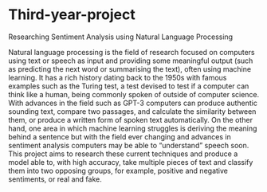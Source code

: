 # Third-year-project
Researching Sentiment Analysis using Natural Language Processing


Natural language processing is the field of research focused on computers using text or speech as input and providing some meaningful output (such as predicting the next word or summarising the text), often using machine learning. It has a rich history dating back to the 1950s with famous examples such as the Turing test, a test devised to test if a computer can think like a human, being commonly spoken of outside of computer science. With advances in the field such as GPT-3 computers can produce authentic sounding text, compare two passages, and calculate the similarity between them, or produce a written form of spoken text automatically. On the other hand, one area in which machine learning struggles is deriving the meaning behind a sentence but with the field ever changing and advances in sentiment analysis computers may be able to “understand” speech soon. This project aims to research these current techniques and produce a model able to, with high accuracy, take multiple pieces of text and classify them into two opposing groups, for example, positive and negative sentiments, or real and fake.
